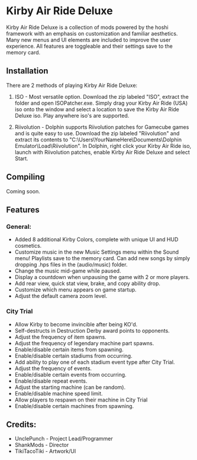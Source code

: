 # Kirby Air Ride Deluxe
Kirby Air Ride Deluxe is a collection of mods powered by the hoshi framework with an emphasis on customization and familiar aesthetics. Many new menus and UI elements are included to improve the user experience. All features are toggleable and their settings save to the memory card.

## Installation
There are 2 methods of playing Kirby Air Ride Deluxe:
1. ISO - Most versatile option. Download the zip labeled "ISO", extract the folder and open ISOPatcher.exe. Simply drag your Kirby Air Ride (USA) iso onto the window and select a location to save the Kirby Air Ride Deluxe iso. Play anywhere iso's are supported.

2. Riivolution - Dolphin supports Riivolution patches for Gamecube games and is quite easy to use. Download the zip labeled "Riivolution" and extract its contents to "C:\Users\YourNameHere\Documents\Dolphin Emulator\Load\Riivolution". In Dolphin, right click your Kirby Air Ride iso, launch with Riivolution patches, enable Kirby Air Ride Deluxe and select Start.

## Compiling
Coming soon.

## Features

### General:
- Added 8 additional Kirby Colors, complete with unique UI and HUD cosmetics.
- Customize music in the new Music Settings menu within the Sound menu! Playlists save to the memory card. Can add new songs by simply dropping .hps files in the (audio/music) folder.
- Change the music mid-game while paused.
- Display a countdown when unpausing the game with 2 or more players.
- Add rear view, quick stat view, brake, and copy ability drop.
- Customize which menu appears on game startup.
- Adjust the default camera zoom level.

### City Trial
- Allow Kirby to become invincible after being KO'd.
- Self-destructs in Destruction Derby award points to opponents.
- Adjust the frequency of item spawns.
- Adjust the frequency of legendary machine part spawns.
- Enable/disable certain items from spawning.
- Enable/disable certain stadiums from occurring.
- Add ability to play one of each stadium event type after City Trial.
- Adjust the frequency of events.
- Enable/disable certain events from occurring.
- Enable/disable repeat events.
- Adjust the starting machine (can be random).
- Enable/disable machine speed limit.
- Allow players to respawn on their machine in City Trial
- Enable/disable certain machines from spawning.

## Credits:
- UnclePunch - Project Lead/Programmer
- ShankMods - Director
- TikiTacoTiki - Artwork/UI
